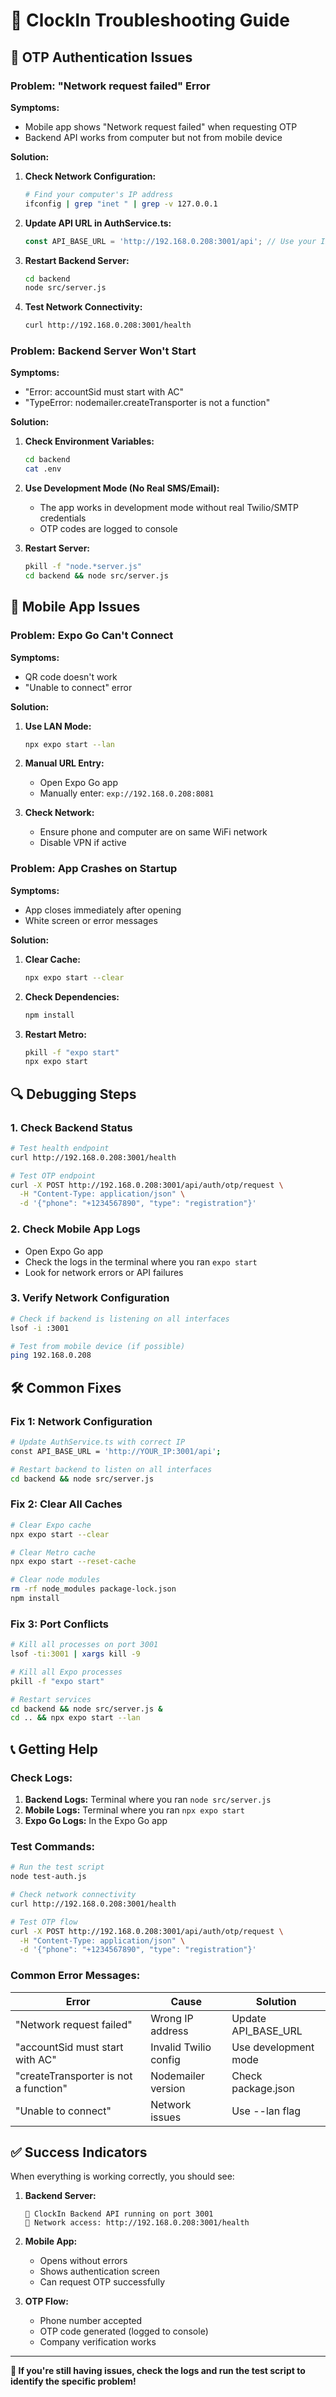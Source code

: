# 🔧 ClockIn Troubleshooting Guide

## 🚨 **OTP Authentication Issues**

### **Problem: "Network request failed" Error**

**Symptoms:**
- Mobile app shows "Network request failed" when requesting OTP
- Backend API works from computer but not from mobile device

**Solution:**
1. **Check Network Configuration:**
   ```bash
   # Find your computer's IP address
   ifconfig | grep "inet " | grep -v 127.0.0.1
   ```

2. **Update API URL in AuthService.ts:**
   ```typescript
   const API_BASE_URL = 'http://192.168.0.208:3001/api'; // Use your IP
   ```

3. **Restart Backend Server:**
   ```bash
   cd backend
   node src/server.js
   ```

4. **Test Network Connectivity:**
   ```bash
   curl http://192.168.0.208:3001/health
   ```

### **Problem: Backend Server Won't Start**

**Symptoms:**
- "Error: accountSid must start with AC"
- "TypeError: nodemailer.createTransporter is not a function"

**Solution:**
1. **Check Environment Variables:**
   ```bash
   cd backend
   cat .env
   ```

2. **Use Development Mode (No Real SMS/Email):**
   - The app works in development mode without real Twilio/SMTP credentials
   - OTP codes are logged to console

3. **Restart Server:**
   ```bash
   pkill -f "node.*server.js"
   cd backend && node src/server.js
   ```

## 📱 **Mobile App Issues**

### **Problem: Expo Go Can't Connect**

**Symptoms:**
- QR code doesn't work
- "Unable to connect" error

**Solution:**
1. **Use LAN Mode:**
   ```bash
   npx expo start --lan
   ```

2. **Manual URL Entry:**
   - Open Expo Go app
   - Manually enter: `exp://192.168.0.208:8081`

3. **Check Network:**
   - Ensure phone and computer are on same WiFi network
   - Disable VPN if active

### **Problem: App Crashes on Startup**

**Symptoms:**
- App closes immediately after opening
- White screen or error messages

**Solution:**
1. **Clear Cache:**
   ```bash
   npx expo start --clear
   ```

2. **Check Dependencies:**
   ```bash
   npm install
   ```

3. **Restart Metro:**
   ```bash
   pkill -f "expo start"
   npx expo start
   ```

## 🔍 **Debugging Steps**

### **1. Check Backend Status**
```bash
# Test health endpoint
curl http://192.168.0.208:3001/health

# Test OTP endpoint
curl -X POST http://192.168.0.208:3001/api/auth/otp/request \
  -H "Content-Type: application/json" \
  -d '{"phone": "+1234567890", "type": "registration"}'
```

### **2. Check Mobile App Logs**
- Open Expo Go app
- Check the logs in the terminal where you ran `expo start`
- Look for network errors or API failures

### **3. Verify Network Configuration**
```bash
# Check if backend is listening on all interfaces
lsof -i :3001

# Test from mobile device (if possible)
ping 192.168.0.208
```

## 🛠️ **Common Fixes**

### **Fix 1: Network Configuration**
```bash
# Update AuthService.ts with correct IP
const API_BASE_URL = 'http://YOUR_IP:3001/api';

# Restart backend to listen on all interfaces
cd backend && node src/server.js
```

### **Fix 2: Clear All Caches**
```bash
# Clear Expo cache
npx expo start --clear

# Clear Metro cache
npx expo start --reset-cache

# Clear node modules
rm -rf node_modules package-lock.json
npm install
```

### **Fix 3: Port Conflicts**
```bash
# Kill all processes on port 3001
lsof -ti:3001 | xargs kill -9

# Kill all Expo processes
pkill -f "expo start"

# Restart services
cd backend && node src/server.js &
cd .. && npx expo start --lan
```

## 📞 **Getting Help**

### **Check Logs:**
1. **Backend Logs:** Terminal where you ran `node src/server.js`
2. **Mobile Logs:** Terminal where you ran `npx expo start`
3. **Expo Go Logs:** In the Expo Go app

### **Test Commands:**
```bash
# Run the test script
node test-auth.js

# Check network connectivity
curl http://192.168.0.208:3001/health

# Test OTP flow
curl -X POST http://192.168.0.208:3001/api/auth/otp/request \
  -H "Content-Type: application/json" \
  -d '{"phone": "+1234567890", "type": "registration"}'
```

### **Common Error Messages:**

| Error | Cause | Solution |
|-------|-------|----------|
| "Network request failed" | Wrong IP address | Update API_BASE_URL |
| "accountSid must start with AC" | Invalid Twilio config | Use development mode |
| "createTransporter is not a function" | Nodemailer version | Check package.json |
| "Unable to connect" | Network issues | Use --lan flag |

## ✅ **Success Indicators**

When everything is working correctly, you should see:

1. **Backend Server:**
   ```
   🚀 ClockIn Backend API running on port 3001
   📱 Network access: http://192.168.0.208:3001/health
   ```

2. **Mobile App:**
   - Opens without errors
   - Shows authentication screen
   - Can request OTP successfully

3. **OTP Flow:**
   - Phone number accepted
   - OTP code generated (logged to console)
   - Company verification works

---

**🎯 If you're still having issues, check the logs and run the test script to identify the specific problem!**
